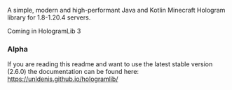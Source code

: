 A simple, modern and high-performant Java and Kotlin Minecraft Hologram library for 1.8-1.20.4 servers.

Coming in HologramLib 3

### Alpha
If you are reading this readme and want to use the latest stable version (2.6.0) the documentation can be found here:
    https://unldenis.github.io/hologramlib/